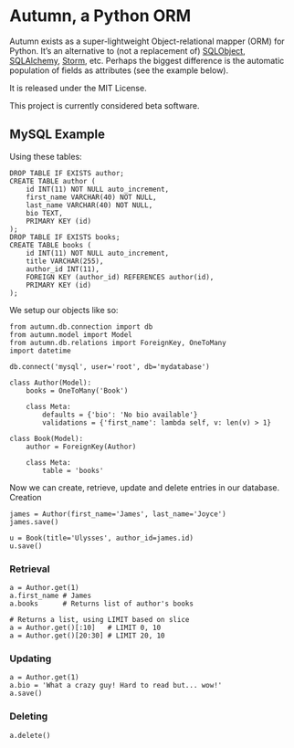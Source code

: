 # Autumn, a Python ORM

Autumn exists as a super-lightweight Object-relational mapper (ORM) for Python. It’s an alternative to (not a replacement of) [SQLObject](http://www.sqlobject.org/), [SQLAlchemy](http://www.sqlalchemy.org/), [Storm](https://storm.canonical.com/), etc. Perhaps the biggest difference is the automatic population of fields as attributes (see the example below).

It is released under the MIT License.

This project is currently considered beta software.

## MySQL Example

Using these tables:

    DROP TABLE IF EXISTS author;
    CREATE TABLE author (
        id INT(11) NOT NULL auto_increment,
        first_name VARCHAR(40) NOT NULL,
        last_name VARCHAR(40) NOT NULL,
        bio TEXT,
        PRIMARY KEY (id)
    );
    DROP TABLE IF EXISTS books;
    CREATE TABLE books (
        id INT(11) NOT NULL auto_increment,
        title VARCHAR(255),
        author_id INT(11),
        FOREIGN KEY (author_id) REFERENCES author(id),
        PRIMARY KEY (id)
    );

We setup our objects like so:

    from autumn.db.connection import db
    from autumn.model import Model
    from autumn.db.relations import ForeignKey, OneToMany
    import datetime

    db.connect('mysql', user='root', db='mydatabase')

    class Author(Model):
        books = OneToMany('Book')

        class Meta:
            defaults = {'bio': 'No bio available'}
            validations = {'first_name': lambda self, v: len(v) > 1}

    class Book(Model):
        author = ForeignKey(Author)

        class Meta:
            table = 'books'

Now we can create, retrieve, update and delete entries in our database.
Creation

    james = Author(first_name='James', last_name='Joyce')
    james.save()

    u = Book(title='Ulysses', author_id=james.id)
    u.save()

### Retrieval

    a = Author.get(1)
    a.first_name # James
    a.books      # Returns list of author's books

    # Returns a list, using LIMIT based on slice
    a = Author.get()[:10]   # LIMIT 0, 10
    a = Author.get()[20:30] # LIMIT 20, 10

### Updating

    a = Author.get(1)
    a.bio = 'What a crazy guy! Hard to read but... wow!'
    a.save()

### Deleting

    a.delete()
